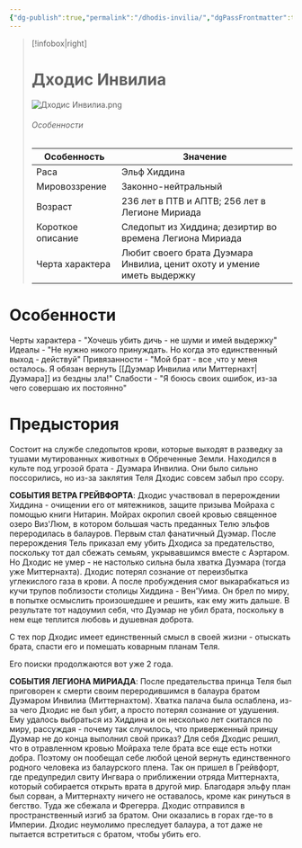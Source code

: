 ```yaml
---
{"dg-publish":true,"permalink":"/dhodis-invilia/","dgPassFrontmatter":true}
---
```


> [!infobox|right]
> # Дходис Инвилиа
> ![Дходис Инвилиа.png](/img/user/%D0%94%D1%85%D0%BE%D0%B4%D0%B8%D1%81%20%D0%98%D0%BD%D0%B2%D0%B8%D0%BB%D0%B8%D0%B0.png)
> ###### Особенности
> | Особенность | Значение |
> | ---- | ---- |
> | Раса | Эльф Хиддина|
> | Мировоззрение | Законно-нейтральный |
> | Возраст | 236 лет в ПТВ и АПТВ; 256 лет в Легионе Мириада|
> | Короткое описание |Следопыт из Хиддина; дезиртир во времена Легиона Мириада|
> | Черта характера |Любит своего брата Дуэмара Инвилиа, ценит охоту и умение иметь выдержку|

# Особенности

Черты характера - "Хочешь убить дичь - не шуми и имей выдержку"
Идеалы - "Не нужно никого принуждать. Но когда это единственный выход - действуй"
Привязанности - "Мой брат - все ,что у меня осталось. Я обязан вернуть [[Дуэмар Инвилиа или Миттернахт\|Дуэмара]] из бездны зла!"
Слабости - "Я боюсь своих ошибок, из-за чего совершаю их постоянно"

# Предыстория

Состоит на службе следопытов крови, которые выходят в разведку за тушами мутированных животных в Обреченные Земли. Находился в культе под угрозой брата - Дуэмара Инвилиа. Они было сильно поссорились, но из-за заклятия Теля Дходис совсем забыл про ссору.

**СОБЫТИЯ ВЕТРА ГРЕЙВФОРТА**:
Дходис участвовал в перерождении Хиддина - очищении его от мятежников, защите призыва Мойраха с помощью книги Нитарин. Мойрах окропил своей кровью священное озеро Виз'Люм, в котором большая часть преданных Телю эльфов переродилась в балауров. Первым стал фанатичный Дуэмар. После перерождения Тель приказал ему убить Дходиса за предательство, поскольку тот дал сбежать семьям, укрывавшимся вместе с Аэртаром. Но Дходис не умер - не настолько сильна была хватка Дуэмара (тогда уже Миттернахта). Дходис потерял сознание от переизбытка углекислого газа в крови. А после пробуждения смог выкарабкаться из кучи трупов поблизости столицы Хиддина - Вен'Уима. Он брел по миру, в попытке осмыслить произошедшее и решить, как ему жить дальше. В результате тот надоумил себя, что Дуэмар не убил брата, поскольку в нем еще теплится любовь и душевная доброта. 

С тех пор Дходис имеет единственный смысл в своей жизни - отыскать брата, спасти его и помешать коварным планам Теля.

Его поиски продолжаются вот уже 2 года.

**СОБЫТИЯ ЛЕГИОНА МИРИАДА**:
После предательства принца Теля был приговорен к смерти своим переродившимся в балаура братом Дуэмаром Инвилиа (Миттернахтом). Хватка палача была ослаблена, из-за чего Дходис не был убит, а просто потерял сознание от удушения. Ему удалось выбраться из Хиддина и он несколько лет скитался по миру, рассуждая - почему так случилось, что приверженный принцу Дуэмар не до конца выполнил свой приказ? Для себя Дходис решил, что в отравленном кровью Мойраха теле брата все еще есть нотки добра. Поэтому он пообещал себе любой ценой вернуть единственного родного человека из балаурского плена. Так он пришел в Грейвфорт, где предупредил свиту Ингвара о приближении отряда Миттернахта, который собирается открыть врата в другой мир. Благодаря эльфу план был сорван, а Миттернахту ничего не оставалось, кроме как ринуться в бегство. Туда же сбежала и Фрегерра. Дходис отправился в пространственный изгиб за братом. Они оказались в горах где-то в Империи. Дходис неумолимо преследует балаура, а тот даже не пытается встретиться с братом, чтобы убить его.